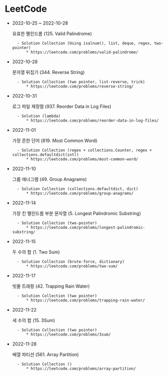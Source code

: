# LeetCode

* 2022-10-25 ~ 2022-10-28


    유효한 팰린드롬 (125. Valid Palindrome)

        - Solution Collection (Using isalnum(), list, deque, regex, two-pointer)
            * https://leetcode.com/problems/valid-palindrome/


* 2022-10-28


    문자열 뒤집기 (344. Reverse String)

        - Solution Collection (two pointer, list-reverse, trick)
            * https://leetcode.com/problems/reverse-string/


* 2022-10-31


    로그 파일 재정렬 (937. Reorder Data in Log Files)

        - Solution (lambda) 
            * https://leetcode.com/problems/reorder-data-in-log-files/



* 2022-11-01


    가장 흔한 단어 (819. Most Common Word)

        - Solution Collection (regex + collections.Counter, regex + collections.defaultdict(int))
            * https://leetcode.com/problems/most-common-word/


* 2022-11-10


    그룹 애너그램 (49. Group Anagrams)

        - Solution Collection (collections.defaultdict, dict)
            * https://leetcode.com/problems/group-anagrams/



* 2022-11-14


    가장 킨 팰린드롬 부분 문자열 (5. Longest Palindromic Substring)

        - Solution Collection (two-pointer)
            * https://leetcode.com/problems/longest-palindromic-substring/



* 2022-11-15


    두 수의 합 (1. Two Sum)

        - Solution Collection (brute-force, dictionary)
            * https://leetcode.com/problems/two-sum/


* 2022-11-17


    빗물 트래핑 (42. Trapping Rain Water)

        - Solution Collection (two pointer)
            * https://leetcode.com/problems/trapping-rain-water/



* 2022-11-22


    세 수의 합 (15. 3Sum)

        - Solution Collection (two pointer)
            * https://leetcode.com/problems/3sum/







* 2022-11-28


    배열 파티션 (561. Array Partition)

        - Solution Collection ()
            * https://leetcode.com/problems/array-partition/
